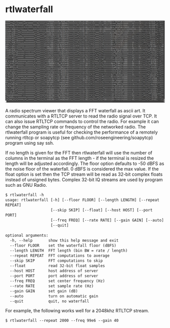 # rtlwaterfall

![](screenshot.png)

A radio spectrum viewer that displays a FFT waterfall as ascii art.
It communicates with a RTLTCP server to read the radio signal over TCP.  It
can also issue RTLTCP commands to control the radio.  For example 
it can change the sampling rate or frequency of the networked radio.
The rtlwaterfall program is useful for checking the performance of 
a remotely running rtltcp or soapytcp (see 
github.com/roseengineering/soapytcp) program using say ssh.

If no length is given for the FFT then rtlwaterfall will use the number of
columns in the terminal as the FFT length - if the terminal is
resized the length will be adjusted accordingly.
The floor option defaults to -50 dBFS as the noise floor of
the waterfall.  0 dBFS is considered the max value.
If the float option is set then the TCP stream will be read as
32-bit complex floats instead of unsigned bytes.  Complex 32-bit IQ 
streams are used by program such as GNU Radio.

```
$ rtlwaterfall -h
usage: rtlwaterfall [-h] [--floor FLOOR] [--length LENGTH] [--repeat REPEAT]
                    [--skip SKIP] [--float] [--host HOST] [--port PORT]
                    [--freq FREQ] [--rate RATE] [--gain GAIN] [--auto]
                    [--quit]

optional arguments:
  -h, --help       show this help message and exit
  --floor FLOOR    set the waterfall floor (dBFS)
  --length LENGTH  FFT length (bin BW = rate / length)
  --repeat REPEAT  FFT computations to average
  --skip SKIP      FFT computations to skip
  --float          read 32-bit float samples
  --host HOST      host address of server
  --port PORT      port address of server
  --freq FREQ      set center frequency (Hz)
  --rate RATE      set sample rate (Hz)
  --gain GAIN      set gain (dB)
  --auto           turn on automatic gain
  --quit           quit, no waterfall
```

For example, the following works well for a 2048khz RTLTCP stream.

```
$ rtlwaterfall --repeat 2000 --freq 99e6 --gain 40
```

